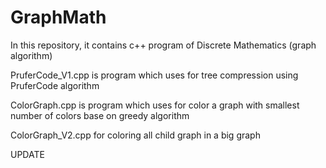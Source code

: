 # GraphMath

In this repository, it contains c++ program of Discrete Mathematics (graph algorithm)

PruferCode_V1.cpp is program which uses for tree compression using PruferCode algorithm

ColorGraph.cpp is program which uses for color a graph with smallest number of colors
base on greedy algorithm

ColorGraph_V2.cpp for coloring all child graph in a big graph 

UPDATE
